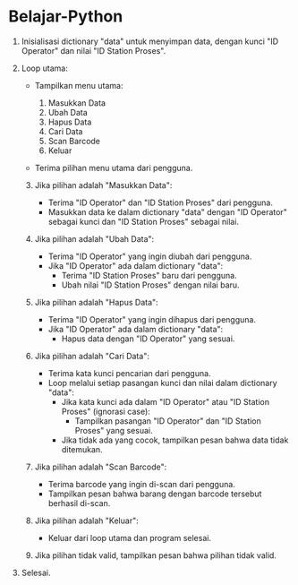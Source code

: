 # Belajar-Python

1. Inisialisasi dictionary "data" untuk menyimpan data, dengan kunci "ID Operator" dan nilai "ID Station Proses".

2. Loop utama:
   - Tampilkan menu utama:
     1. Masukkan Data
     2. Ubah Data
     3. Hapus Data
     4. Cari Data
     5. Scan Barcode
     6. Keluar

   - Terima pilihan menu utama dari pengguna.

   3. Jika pilihan adalah "Masukkan Data":
      - Terima "ID Operator" dan "ID Station Proses" dari pengguna.
      - Masukkan data ke dalam dictionary "data" dengan "ID Operator" sebagai kunci dan "ID Station Proses" sebagai nilai.

   4. Jika pilihan adalah "Ubah Data":
      - Terima "ID Operator" yang ingin diubah dari pengguna.
      - Jika "ID Operator" ada dalam dictionary "data":
        - Terima "ID Station Proses" baru dari pengguna.
        - Ubah nilai "ID Station Proses" dengan nilai baru.

   5. Jika pilihan adalah "Hapus Data":
      - Terima "ID Operator" yang ingin dihapus dari pengguna.
      - Jika "ID Operator" ada dalam dictionary "data":
        - Hapus data dengan "ID Operator" yang sesuai.

   6. Jika pilihan adalah "Cari Data":
      - Terima kata kunci pencarian dari pengguna.
      - Loop melalui setiap pasangan kunci dan nilai dalam dictionary "data":
        - Jika kata kunci ada dalam "ID Operator" atau "ID Station Proses" (ignorasi case):
          - Tampilkan pasangan "ID Operator" dan "ID Station Proses" yang sesuai.
        - Jika tidak ada yang cocok, tampilkan pesan bahwa data tidak ditemukan.

   7. Jika pilihan adalah "Scan Barcode":
      - Terima barcode yang ingin di-scan dari pengguna.
      - Tampilkan pesan bahwa barang dengan barcode tersebut berhasil di-scan.

   8. Jika pilihan adalah "Keluar":
      - Keluar dari loop utama dan program selesai.

   9. Jika pilihan tidak valid, tampilkan pesan bahwa pilihan tidak valid.

10. Selesai.


